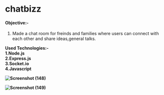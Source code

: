 # chatbizz

#### Objective:-

1. Made a chat room for freinds and families where users can connect with each other and share ideas,general talks.<br>

<b> Used Technologies:-<br>
  1.Node.js<br>
  2.Express.js<br>
  3.Socket.io<br>
  4.Javascript<br>


![Screenshot (148)](https://user-images.githubusercontent.com/69783183/178280980-69654734-4549-4c31-bc73-91667564b668.png)

![Screenshot (149)](https://user-images.githubusercontent.com/69783183/178283676-64d1b708-d1e6-4168-8ebd-9b2653a6ce98.png)

